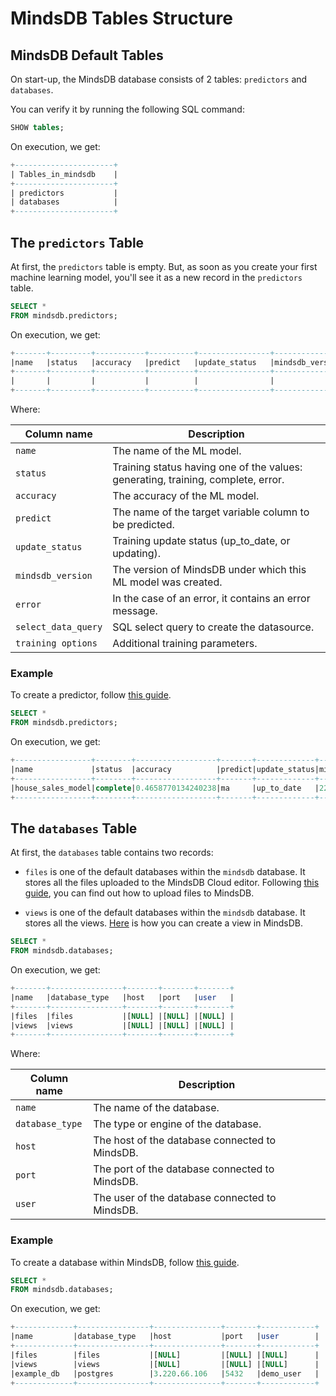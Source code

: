# MindsDB Tables Structure

## MindsDB Default Tables

On start-up, the MindsDB database consists of 2 tables: `predictors` and `databases`.

You can verify it by running the following SQL command:

```sql
SHOW tables;
```

On execution, we get:

```sql
+----------------------+
| Tables_in_mindsdb    |
+----------------------+
| predictors           |
| databases            |
+----------------------+
```

## The `predictors` Table

At first, the `predictors` table is empty. But, as soon as you create your first machine learning model, you'll see it as a new record in the `predictors` table.

```sql
SELECT *
FROM mindsdb.predictors;
```

On execution, we get:

```sql
+-------+---------+-----------+----------+----------------+------------------+--------+--------------------+-------------------+
|name   |status   |accuracy   |predict   |update_status   |mindsdb_version   |error   |select_data_query   |training_options   |
+-------+---------+-----------+----------+----------------+------------------+--------+--------------------+-------------------+
|       |         |           |          |                |                  |        |                    |                   |
+-------+---------+-----------+----------+----------------+------------------+--------+--------------------+-------------------+
```

Where:

| Column name         | Description                                                                        |
| ------------------- | ---------------------------------------------------------------------------------- |
| `name`              | The name of the ML model.                                                          |
| `status`            | Training status having one of the values: generating, training, complete, error.   |
| `accuracy`          | The accuracy of the ML model.                                                      |
| `predict`           | The name of the target variable column to be predicted.                            |
| `update_status`     | Training update status (up_to_date, or updating).                                  |
| `mindsdb_version`   | The version of MindsDB under which this ML model was created.                      |
| `error`             | In the case of an error, it contains an error message.                             |
| `select_data_query` | SQL select query to create the datasource.                                         |
| `training options`  | Additional training parameters.                                                    |

### Example

To create a predictor, follow [this guide](https://docs.mindsdb.com/sql/create/predictor/).

```sql
SELECT *
FROM mindsdb.predictors;
```

On execution, we get:

```sql
+-----------------+--------+------------------+-------+-------------+---------------+-----+-----------------+----------------+
|name             |status  |accuracy          |predict|update_status|mindsdb_version|error|select_data_query|training_options|
+-----------------+--------+------------------+-------+-------------+---------------+-----+-----------------+----------------+
|house_sales_model|complete|0.4658770134240238|ma     |up_to_date   |22.7.5.1       |     |                 |                |
+-----------------+--------+------------------+-------+-------------+---------------+-----+-----------------+----------------+
```

## The `databases` Table

At first, the `databases` table contains two records:

* `files` is one of the default databases within the `mindsdb` database.
It stores all the files uploaded to the MindsDB Cloud editor. Following [this guide](https://docs.mindsdb.com/sql/create/file/), you can find out how to upload files to MindsDB.

* `views` is one of the default databases within the `mindsdb` database.
It stores all the views. [Here](https://docs.mindsdb.com/sql/create/view/) is how you can create a view in MindsDB.

```sql
SELECT *
FROM mindsdb.databases;
```

On execution, we get:

```sql
+-------+----------------+-------+-------+-------+
|name   |database_type   |host   |port   |user   |
+-------+----------------+-------+-------+-------+
|files  |files           |[NULL] |[NULL] |[NULL] |
|views  |views           |[NULL] |[NULL] |[NULL] |
+-------+----------------+-------+-------+-------+
```

Where:

| Column name       | Description                                      |
| ----------------- | ------------------------------------------------ |
| `name`            | The name of the database.                        |
| `database_type`   | The type or engine of the database.              |
| `host`            | The host of the database connected to MindsDB.   |
| `port`            | The port of the database connected to MindsDB.   |
| `user`            | The user of the database connected to MindsDB.   |

### Example

To create a database within MindsDB, follow [this guide](https://docs.mindsdb.com/sql/create/databases/).

```sql
SELECT *
FROM mindsdb.databases;
```

On execution, we get:

```sql
+-------------+----------------+---------------+-------+------------+
|name         |database_type   |host           |port   |user        |
+-------------+----------------+---------------+-------+------------+
|files        |files           |[NULL]         |[NULL] |[NULL]      |
|views        |views           |[NULL]         |[NULL] |[NULL]      |
|example_db   |postgres        |3.220.66.106   |5432   |demo_user   |
+-------------+----------------+---------------+-------+------------+
```
